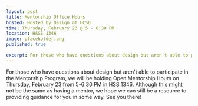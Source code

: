 ```yaml
---
layout: post
title: Mentorship Office Hours
hosted: Hosted by Design at UCSD
time: Thursday, February 23 @ 5 - 6:30 PM
location: H&SS 1346
image: placeholder.png
published: true

excerpt: For those who have questions about design but aren't able to participate in the Mentorship Program, we will be holding Open Mentorship Hours on Thursday, February 23 from 5-6:30 PM in HSS 1346. Come stop by!
---
```

For those who have questions about design but aren't able to participate in the Mentorship Program, we will be holding Open Mentorship Hours on Thursday, February 23 from 5-6:30 PM in HSS 1346.
Although this might not be the same as having a mentor, we hope we can still be a resource to providing guidance for you in some way. See you there!